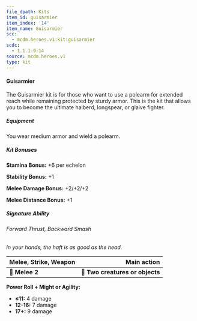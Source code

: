 ```yaml
---
file_dpath: Kits
item_id: guisarmier
item_index: '14'
item_name: Guisarmier
scc:
  - mcdm.heroes.v1:kit:guisarmier
scdc:
  - 1.1.1:9:14
source: mcdm.heroes.v1
type: kit
---
```


#### Guisarmier

The Guisarmier kit is for those who want to use a polearm for extended reach while remaining protected by sturdy armor. This is the kit that allows you to become the ultimate halberd, longspear, or glaive fighter.

##### Equipment

You wear medium armor and wield a polearm.

##### Kit Bonuses

**Stamina Bonus:** +6 per echelon

**Stability Bonus:** +1

**Melee Damage Bonus:** +2/+2/+2

**Melee Distance Bonus:** +1

##### Signature Ability

###### Forward Thrust, Backward Smash

*In your hands, the haft is as good as the head.*

| **Melee, Strike, Weapon** |                 **Main action** |
| ------------------------- | ------------------------------: |
| **📏 Melee 2**            | **🎯 Two creatures or objects** |

**Power Roll + Might or Agility:**

- **≤11:** 4 damage
- **12-16:** 7 damage
- **17+:** 9 damage
